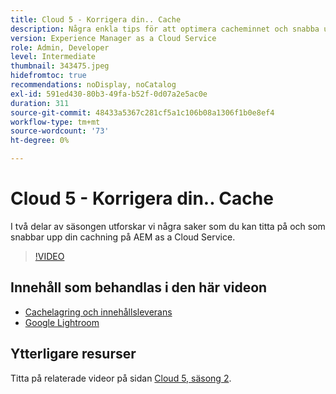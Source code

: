 ```yaml
---
title: Cloud 5 - Korrigera din.. Cache
description: Några enkla tips för att optimera cacheminnet och snabba upp webbplatsen
version: Experience Manager as a Cloud Service
role: Admin, Developer
level: Intermediate
thumbnail: 343475.jpeg
hidefromtoc: true
recommendations: noDisplay, noCatalog
exl-id: 591ed430-80b3-49fa-b52f-0d07a2e5ac0e
duration: 311
source-git-commit: 48433a5367c281cf5a1c106b08a1306f1b0e8ef4
workflow-type: tm+mt
source-wordcount: '73'
ht-degree: 0%

---
```


# Cloud 5 - Korrigera din.. Cache

I två delar av säsongen utforskar vi några saker som du kan titta på och som snabbar upp din cachning på AEM as a Cloud Service.

>[!VIDEO](https://video.tv.adobe.com/v/343475?quality=12&learn=on)

## Innehåll som behandlas i den här videon

+ [Cachelagring och innehållsleverans](https://experienceleague.adobe.com/docs/experience-manager-cloud-service/content/implementing/content-delivery/caching.html)
+ [Google Lightroom](https://developers.google.com/web/tools/lighthouse)

## Ytterligare resurser

Titta på relaterade videor på sidan [Cloud 5, säsong 2](../cloud5-season-2.md).
